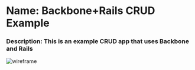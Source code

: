 <h1>Name: Backbone+Rails CRUD Example</h1>

<h3>Description: This is an example CRUD app that uses Backbone and Rails</h3>

![wireframe](app/screenshot.tiff?raw=true)

